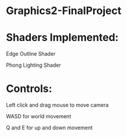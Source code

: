 # Graphics2-FinalProject

# Shaders Implemented: 
Edge Outline Shader

Phong Lighting Shader


# Controls:
Left click and drag mouse to move camera

WASD for world movement

Q and E for up and down movement
